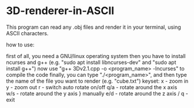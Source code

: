 # 3D-renderer-in-ASCII
This program can read any .obj files and render it in your terminal, using ASCII characters.

how to use:


first of all, you need a GNU/linux operating system
then you have to install ncurses and g++ (e.g. "sudo apt install libncurses-dev" and "sudo apt install g++")
now use "g++ 3Dv2.1.cpp -o <program_name> -lncurses" to compile the code
finally, you can type "./<program_name>", and then type the name of the file you want to render (e.g. "cube.txt")
keyset:
  x - zoom in
  y - zoom out
  r - switch auto rotate on/off
  q/a - rotate around the x axis   \
  w/s - rotate around the y axis    } manually
  e/d - rotate around the z axis   /
  q - exit
